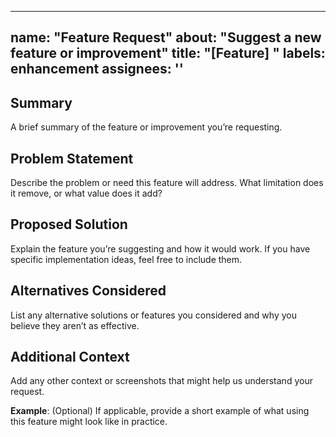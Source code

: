 ______________________________________________________________________

## name: "Feature Request" about: "Suggest a new feature or improvement" title: "[Feature] " labels: enhancement assignees: ''

## Summary

A brief summary of the feature or improvement you’re requesting.

## Problem Statement

Describe the problem or need this feature will address. What limitation does it remove, or what
value does it add?

## Proposed Solution

Explain the feature you’re suggesting and how it would work. If you have specific implementation
ideas, feel free to include them.

## Alternatives Considered

List any alternative solutions or features you considered and why you believe they aren’t as
effective.

## Additional Context

Add any other context or screenshots that might help us understand your request.

**Example**: (Optional) If applicable, provide a short example of what using this feature might look
like in practice.
